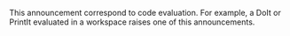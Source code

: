 This announcement correspond to code evaluation.  For example, a DoIt or PrintIt evaluated in a workspace raises one of this announcements.